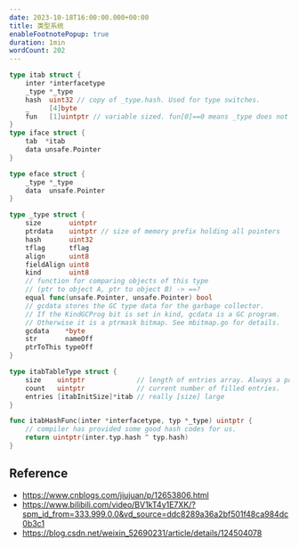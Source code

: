 ```yaml
---
date: 2023-10-18T16:00:00.000+00:00
title: 类型系统
enableFootnotePopup: true
duration: 1min
wordCount: 202
---
```


```go
type itab struct {
	inter *interfacetype
	_type *_type
	hash  uint32 // copy of _type.hash. Used for type switches.
	_     [4]byte
	fun   [1]uintptr // variable sized. fun[0]==0 means _type does not implement inter.
}
type iface struct {
	tab  *itab
	data unsafe.Pointer
}

type eface struct {
	_type *_type
	data  unsafe.Pointer
}

type _type struct {
	size       uintptr
	ptrdata    uintptr // size of memory prefix holding all pointers
	hash       uint32
	tflag      tflag
	align      uint8
	fieldAlign uint8
	kind       uint8
	// function for comparing objects of this type
	// (ptr to object A, ptr to object B) -> ==?
	equal func(unsafe.Pointer, unsafe.Pointer) bool
	// gcdata stores the GC type data for the garbage collector.
	// If the KindGCProg bit is set in kind, gcdata is a GC program.
	// Otherwise it is a ptrmask bitmap. See mbitmap.go for details.
	gcdata    *byte
	str       nameOff
	ptrToThis typeOff
}

type itabTableType struct {
	size    uintptr             // length of entries array. Always a power of 2.
	count   uintptr             // current number of filled entries.
	entries [itabInitSize]*itab // really [size] large
}

func itabHashFunc(inter *interfacetype, typ *_type) uintptr {
	// compiler has provided some good hash codes for us.
	return uintptr(inter.typ.hash ^ typ.hash)
}
```

## Reference

- https://www.cnblogs.com/jiujuan/p/12653806.html
- https://www.bilibili.com/video/BV1kT4y1E7XK/?spm_id_from=333.999.0.0&vd_source=ddc8289a36a2bf501f48ca984dc0b3c1
- https://blog.csdn.net/weixin_52690231/article/details/124504078
